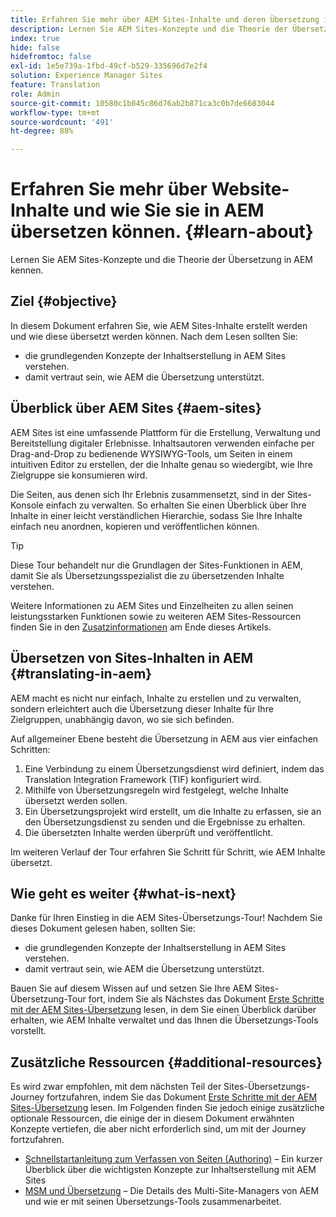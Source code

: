 ```yaml
---
title: Erfahren Sie mehr über AEM Sites-Inhalte und deren Übersetzung in AEM
description: Lernen Sie AEM Sites-Konzepte und die Theorie der Übersetzung in AEM kennen.
index: true
hide: false
hidefromtoc: false
exl-id: 1e5e739a-1fbd-49cf-b529-335696d7e2f4
solution: Experience Manager Sites
feature: Translation
role: Admin
source-git-commit: 10580c1b045c86d76ab2b871ca3c0b7de6683044
workflow-type: tm+mt
source-wordcount: '491'
ht-degree: 88%

---
```


# Erfahren Sie mehr über Website-Inhalte und wie Sie sie in AEM übersetzen können. {#learn-about}

Lernen Sie AEM Sites-Konzepte und die Theorie der Übersetzung in AEM kennen.

## Ziel {#objective}

In diesem Dokument erfahren Sie, wie AEM Sites-Inhalte erstellt werden und wie diese übersetzt werden können. Nach dem Lesen sollten Sie:

* die grundlegenden Konzepte der Inhaltserstellung in AEM Sites verstehen.
* damit vertraut sein, wie AEM die Übersetzung unterstützt.

## Überblick über AEM Sites {#aem-sites}

AEM Sites ist eine umfassende Plattform für die Erstellung, Verwaltung und Bereitstellung digitaler Erlebnisse. Inhaltsautoren verwenden einfache per Drag-and-Drop zu bedienende WYSIWYG-Tools, um Seiten in einem intuitiven Editor zu erstellen, der die Inhalte genau so wiedergibt, wie Ihre Zielgruppe sie konsumieren wird.

Die Seiten, aus denen sich Ihr Erlebnis zusammensetzt, sind in der Sites-Konsole einfach zu verwalten. So erhalten Sie einen Überblick über Ihre Inhalte in einer leicht verständlichen Hierarchie, sodass Sie Ihre Inhalte einfach neu anordnen, kopieren und veröffentlichen können.

>[!TIP]
>
>Diese Tour behandelt nur die Grundlagen der Sites-Funktionen in AEM, damit Sie als Übersetzungsspezialist die zu übersetzenden Inhalte verstehen.
>
>Weitere Informationen zu AEM Sites und Einzelheiten zu allen seinen leistungsstarken Funktionen sowie zu weiteren AEM Sites-Ressourcen finden Sie in den [Zusatzinformationen](#additional-information) am Ende dieses Artikels.

## Übersetzen von Sites-Inhalten in AEM {#translating-in-aem}

AEM macht es nicht nur einfach, Inhalte zu erstellen und zu verwalten, sondern erleichtert auch die Übersetzung dieser Inhalte für Ihre Zielgruppen, unabhängig davon, wo sie sich befinden.

Auf allgemeiner Ebene besteht die Übersetzung in AEM aus vier einfachen Schritten:

1. Eine Verbindung zu einem Übersetzungsdienst wird definiert, indem das Translation Integration Framework (TIF) konfiguriert wird.
1. Mithilfe von Übersetzungsregeln wird festgelegt, welche Inhalte übersetzt werden sollen.
1. Ein Übersetzungsprojekt wird erstellt, um die Inhalte zu erfassen, sie an den Übersetzungsdienst zu senden und die Ergebnisse zu erhalten.
1. Die übersetzten Inhalte werden überprüft und veröffentlicht.


Im weiteren Verlauf der Tour erfahren Sie Schritt für Schritt, wie AEM Inhalte übersetzt.

## Wie geht es weiter {#what-is-next}

Danke für Ihren Einstieg in die AEM Sites-Übersetzungs-Tour! Nachdem Sie dieses Dokument gelesen haben, sollten Sie:

* die grundlegenden Konzepte der Inhaltserstellung in AEM Sites verstehen.
* damit vertraut sein, wie AEM die Übersetzung unterstützt.

Bauen Sie auf diesem Wissen auf und setzen Sie Ihre AEM Sites-Übersetzung-Tour fort, indem Sie als Nächstes das Dokument [Erste Schritte mit der AEM Sites-Übersetzung](getting-started.md) lesen, in dem Sie einen Überblick darüber erhalten, wie AEM Inhalte verwaltet und das Ihnen die Übersetzungs-Tools vorstellt.

## Zusätzliche Ressourcen {#additional-resources}

Es wird zwar empfohlen, mit dem nächsten Teil der Sites-Übersetzungs-Journey fortzufahren, indem Sie das Dokument [Erste Schritte mit der AEM Sites-Übersetzung](getting-started.md) lesen. Im Folgenden finden Sie jedoch einige zusätzliche optionale Ressourcen, die einige der in diesem Dokument erwähnten Konzepte vertiefen, die aber nicht erforderlich sind, um mit der Journey fortzufahren.

* [Schnellstartanleitung zum Verfassen von Seiten (Authoring)](/help/sites-cloud/authoring/quick-start.md) – Ein kurzer Überblick über die wichtigsten Konzepte zur Inhaltserstellung mit AEM Sites
* [MSM und Übersetzung](/help/sites-cloud/administering/msm-and-translation.md) – Die Details des Multi-Site-Managers von AEM und wie er mit seinen Übersetzungs-Tools zusammenarbeitet.
